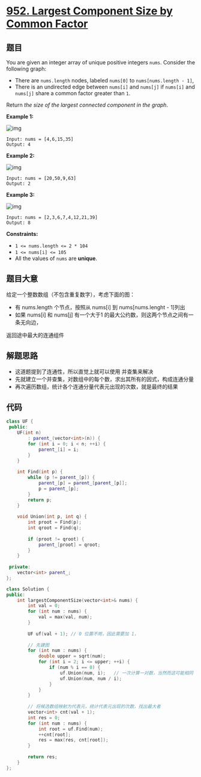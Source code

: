 # [952. Largest Component Size by Common Factor](https://leetcode.com/problems/largest-component-size-by-common-factor/)

## 题目

You are given an integer array of unique positive integers `nums`. Consider the following graph:

- There are `nums.length` nodes, labeled `nums[0]` to `nums[nums.length - 1]`,
- There is an undirected edge between `nums[i]` and `nums[j]` if `nums[i]` and `nums[j]` share a common factor greater than `1`.

Return *the size of the largest connected component in the graph*.

 

**Example 1:**

![img](https://assets.leetcode.com/uploads/2018/12/01/ex1.png)

```
Input: nums = [4,6,15,35]
Output: 4
```

**Example 2:**

![img](https://assets.leetcode.com/uploads/2018/12/01/ex2.png)

```
Input: nums = [20,50,9,63]
Output: 2
```

**Example 3:**

![img](https://assets.leetcode.com/uploads/2018/12/01/ex3.png)

```
Input: nums = [2,3,6,7,4,12,21,39]
Output: 8
```

 

**Constraints:**

- `1 <= nums.length <= 2 * 104`
- `1 <= nums[i] <= 105`
- All the values of `nums` are **unique**.

## 题目大意

给定一个整数数组（不包含重复数字），考虑下面的图：

* 有 nums.length 个节点，按照从 nums[i] 到 nums[nums.lenght - 1]列出
* 如果 nums[i] 和 nums[j] 有一个大于1 的最大公约数，则这两个节点之间有一条无向边，

返回途中最大的连通组件

## 解题思路

* 这道题提到了连通性，所以直觉上就可以使用 并查集来解决
* 先就建立一个并查集，对数组中的每个数，求出其所有的因式，构成连通分量
* 再次遍历数组，统计各个连通分量代表元出现的次数，就是最终的结果

## 代码

````c++
class UF {
 public:
    UF(int n)
        : parent_(vector<int>(n)) {
        for (int i = 0; i < n; ++i) {
            parent_[i] = i;
        }        
    }
    
    int Find(int p) {
        while (p != parent_[p]) {
            parent_[p] = parent_[parent_[p]];
            p = parent_[p];
        }
        return p;
    }
    
    void Union(int p, int q) {
        int proot = Find(p);
        int qroot = Find(q);
        
        if (proot != qroot) {
            parent_[proot] = qroot;
        }
    }
    
 private:
    vector<int> parent_;
};

class Solution {
public:
    int largestComponentSize(vector<int>& nums) {
        int val = 0;
        for (int num : nums) {
            val = max(val, num);
        }
        
        UF uf(val + 1); // 0 位置不用，因此需要加 1，
        
        // 先建图
        for (int num : nums) {
            double upper = sqrt(num);
            for (int i = 2; i <= upper; ++i) {
                if (num % i == 0) {
                    uf.Union(num, i);   // 一次计算一对数，当然而这可能相同
                    uf.Union(num, num / i);
                }
            }
        }
        
        // 将候选数组映射为代表元，统计代表元出现的次数，找出最大者
        vector<int> cnt(val + 1);
        int res = 0;
        for (int num : nums) {
            int root = uf.Find(num);
            ++cnt[root];
            res = max(res, cnt[root]);
        }
        
        return res;
    }
};
````

